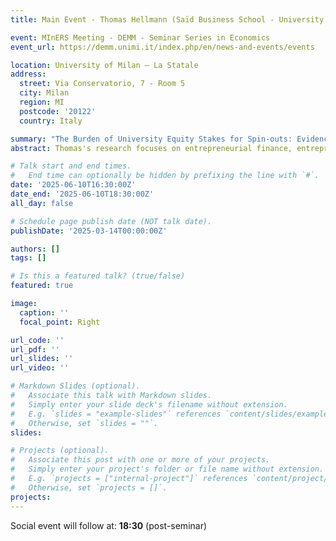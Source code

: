 ```yaml
---
title: Main Event - Thomas Hellmann (Saïd Business School - University of Oxford)

event: MInERS Meeting - DEMM - Seminar Series in Economics
event_url: https://demm.unimi.it/index.php/en/news-and-events/events

location: University of Milan – La Statale
address:
  street: Via Conservatorio, 7 - Room 5
  city: Milan
  region: MI
  postcode: '20122'
  country: Italy

summary: "The Burden of University Equity Stakes for Spin-outs: Evidence from the UK"
abstract: Thomas's research focuses on entrepreneurial finance, entrepreneurship, innovation and public policy. Thomas holds a BA from the London School of Economics and a PhD from Stanford University, where he wrote his thesis under Professor Joseph Stiglitz (winner of the Nobel Prize in Economics, 2001). He previously was faculty at the Graduate School of Business (Stanford, USA), and at the Sauder School of Business (University of British Columbia, Canada). He also held visiting positions at Harvard Business School, Wharton, the Hoover Institution, INSEAD and the University of New South Wales. In his upcoming presentation, Thomas will discuss research conducted with colleagues on the impact of university spin-out ownership on fundraising outcomes. Their analysis combines formal theory with detailed data from UK spin-outs. Using an instrumental variable approach based on precedence set by earlier spin-outs, they find that a 10% increase in university ownership reduces the likelihood of securing venture capital by 3% per year. This negative effect is most pronounced in less science-intensive spin-outs and those led by scientists transitioning into entrepreneurial roles. Additionally, a 10% increase in university ownership is associated with a 5% decrease in the rate of spin-out formation.

# Talk start and end times.
#   End time can optionally be hidden by prefixing the line with `#`.
date: '2025-06-10T16:30:00Z'
date_end: '2025-06-10T18:30:00Z'
all_day: false

# Schedule page publish date (NOT talk date).
publishDate: '2025-03-14T00:00:00Z'

authors: []
tags: []

# Is this a featured talk? (true/false)
featured: true

image:
  caption: ''
  focal_point: Right

url_code: ''
url_pdf: ''
url_slides: ''
url_video: ''

# Markdown Slides (optional).
#   Associate this talk with Markdown slides.
#   Simply enter your slide deck's filename without extension.
#   E.g. `slides = "example-slides"` references `content/slides/example-slides.md`.
#   Otherwise, set `slides = ""`.
slides:

# Projects (optional).
#   Associate this post with one or more of your projects.
#   Simply enter your project's folder or file name without extension.
#   E.g. `projects = ["internal-project"]` references `content/project/deep-learning/index.md`.
#   Otherwise, set `projects = []`.
projects:
---
```

Social event will follow at: **18:30** (post-seminar)

